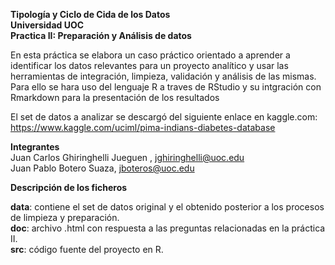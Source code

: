 **Tipología y Ciclo de Cida de los Datos  
Universidad UOC  
Practica II: Preparación y Análisis de datos**    

En esta práctica se elabora un caso práctico orientado a aprender a identificar los datos relevantes para un proyecto analítico y usar las herramientas de integración, limpieza, validación y análisis de las mismas.  Para ello se hara uso del lenguaje R a traves de RStudio y su intgración con Rmarkdown para la presentación de los resultados

El set de datos a analizar se descargó del siguiente enlace en kaggle.com: https://www.kaggle.com/uciml/pima-indians-diabetes-database 

**Integrantes**  
Juan Carlos Ghiringhelli Jueguen , jghiringhelli@uoc.edu  
Juan Pablo Botero Suaza, jboteros@uoc.edu  

**Descripción de los ficheros**  

**data**: contiene el set de datos original y el obtenido posterior a los procesos de limpieza y preparación.  
**doc**: archivo .html con respuesta a las preguntas relacionadas en la práctica II.  
**src**: código fuente del proyecto en R.    
